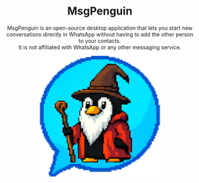 <h1 align="center">MsgPenguin</h1>

<p align="center">
  MsgPenguin is an open-source desktop application that lets you start new conversations directly in WhatsApp without having to add the other person to your contacts.<br>
  It is not affiliated with WhatsApp or any other messaging service.
</p>

<p align="center">
  <img src="https://raw.githubusercontent.com/diegopastrana25/MsgPenguin/refs/heads/main/MsgPenguin/msgpenguin.png" alt="MsgPenguin Logo" width="320"/>
</p>
